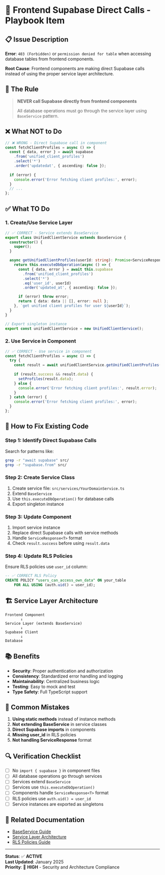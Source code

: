 # 🚫 **Frontend Supabase Direct Calls - Playbook Item**

## 📋 **Issue Description**

**Error**: `403 (Forbidden)` or `permission denied for table` when accessing database tables from frontend components.

**Root Cause**: Frontend components are making direct Supabase calls instead of using the proper service layer architecture.

## 🎯 **The Rule**

> **NEVER call Supabase directly from frontend components**
> 
> All database operations must go through the service layer using `BaseService` pattern.

## ❌ **What NOT to Do**

```typescript
// ❌ WRONG - Direct Supabase call in component
const fetchClientProfiles = async () => {
  const { data, error } = await supabase
    .from('unified_client_profiles')
    .select('*')
    .order('updatedat', { ascending: false });
  
  if (error) {
    console.error('Error fetching client profiles:', error);
  }
  // ...
};
```

## ✅ **What TO Do**

### **1. Create/Use Service Layer**

```typescript
// ✅ CORRECT - Service extends BaseService
export class UnifiedClientService extends BaseService {
  constructor() {
    super();
  }

  async getUnifiedClientProfiles(userId: string): Promise<ServiceResponse<UnifiedClientProfile[]>> {
    return this.executeDbOperation(async () => {
      const { data, error } = await this.supabase
        .from('unified_client_profiles')
        .select('*')
        .eq('user_id', userId)
        .order('updated_at', { ascending: false });

      if (error) throw error;
      return { data: data || [], error: null };
    }, `get unified client profiles for user ${userId}`);
  }
}

// Export singleton instance
export const unifiedClientService = new UnifiedClientService();
```

### **2. Use Service in Component**

```typescript
// ✅ CORRECT - Use service in component
const fetchClientProfiles = async () => {
  try {
    const result = await unifiedClientService.getUnifiedClientProfiles(user!.id);
    
    if (result.success && result.data) {
      setProfiles(result.data);
    } else {
      console.error('Error fetching client profiles:', result.error);
    }
  } catch (error) {
    console.error('Error fetching client profiles:', error);
  }
};
```

## 🔧 **How to Fix Existing Code**

### **Step 1: Identify Direct Supabase Calls**

Search for patterns like:
```bash
grep -r "await supabase" src/
grep -r "supabase.from" src/
```

### **Step 2: Create Service Class**

1. Create service file: `src/services/YourDomainService.ts`
2. Extend `BaseService`
3. Use `this.executeDbOperation()` for database calls
4. Export singleton instance

### **Step 3: Update Component**

1. Import service instance
2. Replace direct Supabase calls with service methods
3. Handle `ServiceResponse<T>` format
4. Check `result.success` before using `result.data`

### **Step 4: Update RLS Policies**

Ensure RLS policies use `user_id` column:
```sql
-- ✅ CORRECT RLS Policy
CREATE POLICY "users_can_access_own_data" ON your_table
    FOR ALL USING (auth.uid() = user_id);
```

## 🏗️ **Service Layer Architecture**

```
Frontend Component
       ↓
Service Layer (extends BaseService)
       ↓
Supabase Client
       ↓
Database
```

## 📚 **Benefits**

- **Security**: Proper authentication and authorization
- **Consistency**: Standardized error handling and logging
- **Maintainability**: Centralized business logic
- **Testing**: Easy to mock and test
- **Type Safety**: Full TypeScript support

## 🚨 **Common Mistakes**

1. **Using static methods** instead of instance methods
2. **Not extending BaseService** in service classes
3. **Direct Supabase imports** in components
4. **Missing user_id** in RLS policies
5. **Not handling ServiceResponse** format

## 🔍 **Verification Checklist**

- [ ] No `import { supabase }` in component files
- [ ] All database operations go through services
- [ ] Services extend `BaseService`
- [ ] Services use `this.executeDbOperation()`
- [ ] Components handle `ServiceResponse<T>` format
- [ ] RLS policies use `auth.uid() = user_id`
- [ ] Service instances are exported as singletons

## 📖 **Related Documentation**

- [BaseService Guide](../current/services/BASESERVICE_COMPLETE_GUIDE.md)
- [Service Layer Architecture](../SERVICE_LAYER_ARCHITECTURE.md)
- [RLS Policies Guide](../database/RLS_POLICIES.md)

---

**Status**: ✅ **ACTIVE**  
**Last Updated**: January 2025  
**Priority**: 🔴 **HIGH** - Security and Architecture Compliance

